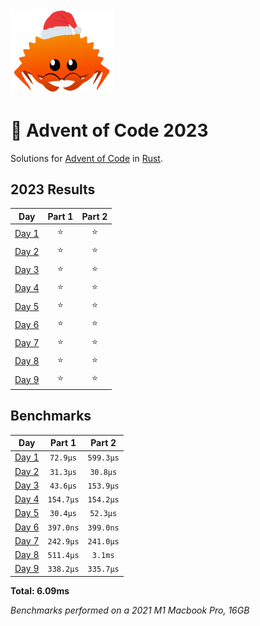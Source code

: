 <img src="./.assets/christmas_ferris.png" width="164">

# 🎄 Advent of Code 2023

Solutions for [Advent of Code](https://adventofcode.com/) in [Rust](https://www.rust-lang.org/).

<!--- advent_readme_stars table --->
## 2023 Results

| Day | Part 1 | Part 2 |
| :---: | :---: | :---: |
| [Day 1](https://adventofcode.com/2023/day/1) | ⭐ | ⭐ |
| [Day 2](https://adventofcode.com/2023/day/2) | ⭐ | ⭐ |
| [Day 3](https://adventofcode.com/2023/day/3) | ⭐ | ⭐ |
| [Day 4](https://adventofcode.com/2023/day/4) | ⭐ | ⭐ |
| [Day 5](https://adventofcode.com/2023/day/5) | ⭐ | ⭐ |
| [Day 6](https://adventofcode.com/2023/day/6) | ⭐ | ⭐ |
| [Day 7](https://adventofcode.com/2023/day/7) | ⭐ | ⭐ |
| [Day 8](https://adventofcode.com/2023/day/8) | ⭐ | ⭐ |
| [Day 9](https://adventofcode.com/2023/day/9) | ⭐ | ⭐ |
<!--- advent_readme_stars table --->

<!--- benchmarking table --->
## Benchmarks

| Day | Part 1 | Part 2 |
| :---: | :---: | :---:  |
| [Day 1](./src/bin/01.rs) | `72.9µs` | `599.3µs` |
| [Day 2](./src/bin/02.rs) | `31.3µs` | `30.8µs` |
| [Day 3](./src/bin/03.rs) | `43.6µs` | `153.9µs` |
| [Day 4](./src/bin/04.rs) | `154.7µs` | `154.2µs` |
| [Day 5](./src/bin/05.rs) | `30.4µs` | `52.3µs` |
| [Day 6](./src/bin/06.rs) | `397.0ns` | `399.0ns` |
| [Day 7](./src/bin/07.rs) | `242.9µs` | `241.0µs` |
| [Day 8](./src/bin/08.rs) | `511.4µs` | `3.1ms` |
| [Day 9](./src/bin/09.rs) | `338.2µs` | `335.7µs` |

**Total: 6.09ms**
<!--- benchmarking table --->
*Benchmarks performed on a 2021 M1 Macbook Pro, 16GB*
